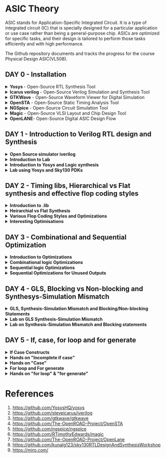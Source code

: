 # ASIC Theory
ASIC stands for Application-Specific Integrated Circuit. It is a type of integrated circuit (IC) that is specially designed for a particular application or use case rather than being a general-purpose chip. ASICs are optimized for specific tasks, and their design is tailored to perform those tasks efficiently and with high performance.

The Github repository documents and tracks the progress for the course Physical Design ASIC(VL508).  

## DAY 0 - Installation

<details>
<summary> <strong> Yosys </strong> - Open-Source RTL Synthesis Tool </summary>

Yosys is a powerful and widely-used open-source RTL synthesis tool that enables designers to convert Verilog RTL code into optimized gate-level representations suitable for ASIC or FPGA implementation. It is designed for digital hardware design and offers a plethora of features, including RTL synthesis, technology mapping, optimization, and formal verification capabilities. With a scripting interface and an active community of users and developers, Yosys provides flexibility, efficiency, and cost-effectiveness for various digital design projects.

**Key Features**:
- RTL Synthesis: Yosys takes Verilog RTL code as input and performs RTL synthesis, generating a gate-level netlist.
- Technology Mapping: The tool maps the RTL design to a specific library of standard cells, allowing optimization for target technologies.
- Optimization: Yosys employs various algorithms to optimize the design for improved performance, area, and power consumption.
- Formal Verification: The tool includes formal verification capabilities to ensure the correctness of the design.
- Scripting Interface: Yosys provides a scripting interface, enabling users to write custom synthesis scripts for specific design flows and optimizations.
- Open-Source and Community-Driven: Yosys is an open-source project with an active community, constantly contributing to its development and improvement.
  
**Installation**

Yosys is installed using the following set of steps.

```bash
$ git clone https://github.com/YosysHQ/yosys.git
$ cd yosys-master 
$ sudo apt install make (If make is not installed please install it) 
$ sudo apt-get install build-essential clang bison flex \
    libreadline-dev gawk tcl-dev libffi-dev git \
    graphviz xdot pkg-config python3 libboost-system-dev \
    libboost-python-dev libboost-filesystem-dev zlib1g-dev
$ make config-gcc
$ make 
$ sudo make install
```
Screenshot after installation-
![yosys](https://github.com/Shant1R/Shant_IIITB/assets/59409568/6ac97051-4660-4722-b384-26eb6aba3260)

</details>

<details>

<summary><strong>Icarus verilog</strong> - Open-Source Verilog Simulation and Synthesis Tool</summary>

Iverilog is a widely-used open-source Verilog simulation and synthesis tool that allows designers to simulate and synthesize digital hardware designs described in Verilog HDL. It offers a comprehensive set of features for both simulation and synthesis, making it a valuable tool for digital design projects of all scales. With its versatility and community-driven development, Iverilog provides an efficient and cost-effective solution for verifying and implementing digital designs.

**Key Features**:
- Verilog Simulation: Iverilog supports simulation of Verilog designs, enabling users to test and verify their digital circuits' functionality.
- Synthesis Support: The tool provides synthesis capabilities, allowing designers to generate gate-level netlists suitable for ASIC or FPGA implementation.
- IEEE Standard Compliance: Iverilog adheres to the IEEE 1364-2005 Verilog standard, ensuring compatibility with a wide range of Verilog designs.
- VPI (Verilog Programming Interface) Support: Iverilog supports VPI, enabling users to write C/C++ programs to interact with the simulation or synthesis process.
- Efficient and Scalable: Iverilog is known for its efficiency, making it suitable for small hobbyist projects as well as large-scale commercial designs.
- Open-Source and Community-Driven: Being an open-source tool, Iverilog benefits from an active community of users and developers, continually improving and enhancing its capabilities.
  
**Installation**

Icarus Verilog also known as iverilog is installed using the following command.

```bash
$ sudo apt-get update
$ sudo apt-get install iverilog

```
Screenshot after installation-
![iverilog](https://github.com/Shant1R/Shant_IIITB/assets/59409568/4f77ee22-b0b3-4c96-9f8e-1b74443579e4)


</details>

<details>
<summary><strong>GTKWave</strong> - Open-Source Waveform Viewer for Digital Simulation</summary>

GTKWave is a popular open-source waveform viewer designed to visualize and analyze simulation results of digital designs. As an essential tool in digital hardware development, GTKWave allows users to examine waveforms generated by Verilog or VHDL simulation, making it easier to debug and verify the behavior of complex digital circuits. With its user-friendly interface and active community support, GTKWave is a valuable asset for engineers and hobbyists involved in digital design and verification projects.

**Key Features**:
- Waveform Visualization: GTKWave provides a graphical interface to display simulation waveforms, helping users gain insights into the behavior of digital circuits.
- Support for Various Formats: The tool supports various waveform formats, including VCD (Value Change Dump), FST (Fast Signal Trace), LXT, and VZT.
- Zoom and Navigation: GTKWave allows users to zoom in and out on specific regions of the waveform and provides convenient navigation tools for easy waveform analysis.
- Signal Grouping: Users can group related signals together, simplifying the visualization of complex designs.
- Cross-Platform Compatibility: GTKWave is available for multiple platforms, including Windows, macOS, and Linux, making it accessible to a wide range of users.
- Extensible and Customizable: Users can extend GTKWave's functionality through scripting and customize the appearance and behavior of the waveform viewer.
- Open-Source and Community-Driven: As an open-source project, GTKWave benefits from continuous community contributions, ensuring the tool's ongoing improvement and relevance

**Installation**

GTKWave is installed using the following commands.

```bash
$ sudo apt update
$ sudo apt install gtkwave
```
Screenshot after installation-
![gtkwave](https://github.com/Shant1R/Shant_IIITB/assets/59409568/ae8c7922-c337-4157-839f-c8f1f62265b2)

</details>


<details>
<summary><strong>OpenSTA</strong> - Open-Source Static Timing Analysis Tool</summary>

OpenSTA is a powerful open-source Static Timing Analysis (STA) tool designed to analyze digital integrated circuits and provide critical timing information. As an essential component of the digital design flow, OpenSTA enables engineers to perform timing verification, identify potential timing violations, and optimize the performance of complex designs. With its versatile features and community-driven development, OpenSTA is a valuable resource for designers working on ASIC or FPGA projects.

**Key Features**:
- Static Timing Analysis: OpenSTA performs static timing analysis to determine the critical paths and timing violations in digital designs.
- Liberty File Support: The tool supports industry-standard Liberty format files, which contain timing information about the standard cells used in the design.
- Path Tracing and Reporting: OpenSTA traces critical timing paths and generates detailed timing reports, highlighting setup and hold violations.
- Constraints Support: Designers can specify timing constraints in the design using standard Synopsys Design Constraints (SDC) files, which OpenSTA interprets during the analysis.
- Highly Scalable: OpenSTA can handle designs of varying sizes, from small digital circuits to large-scale industrial projects, making it suitable for a broad range of applications.
- Interactive Visualization: OpenSTA provides an interactive graphical interface to visualize and navigate through the timing paths in the design.
- Open-Source and Community-Driven: As an open-source project, OpenSTA benefits from contributions and feedback from a community of users and developers, ensuring continuous improvement and adaptability to new technologies.

**Installation**

To install OpenSTA, follow the given github link and download the following prerequisites- 

```bash
https://github.com/The-OpenROAD-Project/OpenSTA
```

```bash
$ sudo apt-get install cmake
$ sudo apt-get install clang
$ sudo apt-get install gcc
$ sudo apt-get install tcl
$ sudo apt-get install swig
$ sudo apt-get install bison
$ sudo apt-get install flex
```

Installation commands for openSTA
```bash
$ git clone https://github.com/The-OpenROAD-Project/OpenSTA.git
$ cd OpenSTA
$ mkdir build
$ cd build
$ cmake ..
$ make
```
Screenshot after installation-
![opensta](https://github.com/Shant1R/Shant_IIITB/assets/59409568/36537253-8d3e-4f7a-9358-35c3f5c04e55)

</details>


<details>
<summary><strong>NGSpice</strong> - Open-Source Circuit Simulation Tool</summary>

Ngspice is a powerful open-source circuit simulation tool that allows engineers, researchers, and hobbyists to analyze and simulate electronic circuits. As a widely-used circuit simulator, Ngspice can handle analog, digital, and mixed-signal circuits, providing valuable insights into circuit behavior, performance, and characteristics. With its extensive set of features and active community support, Ngspice serves as an essential tool for circuit design, analysis, and optimization.

**Key Features**:
- Mixed-Signal Simulation: Ngspice supports mixed-signal simulation, enabling the analysis of circuits containing both analog and digital components.
- Circuit Modeling: The tool supports a wide range of device models, including passive components, diodes, transistors, operational amplifiers, and more.
- Advanced Analysis: Ngspice provides various analysis types, such as DC, AC, transient, and noise analysis, allowing users to evaluate circuit performance under different conditions.
- Extensibility: Users can add custom models, algorithms, and simulation capabilities through scripting and user-defined subcircuits.
- SPICE Compatibility: Ngspice adheres to the SPICE (Simulation Program with Integrated Circuit Emphasis) standard, ensuring compatibility with existing SPICE netlists.
- Cross-Platform Support: Ngspice is compatible with multiple operating systems, including Windows, macOS, and Linux, making it accessible to a broad user base.
- Open-Source and Community-Driven: Being an open-source project, Ngspice benefits from active community contributions, bug fixes, and enhancements, ensuring its continuous development and reliability.

**Installation**

NGSpice is installed using the following commands.

After downloading the tarball from https://sourceforge.net/projects/ngspice/files/ to a local directory, unpack it using:

```bash
$ tar -zxvf ngspice-37.tar.gz
$ cd ngspice-37
$ mkdir release
$ cd release
$ ../configure  --with-x --with-readline=yes --disable-debug
$ make
$ sudo make install
```
Screenshot after installation-
![ngspice](https://github.com/Shant1R/Shant_IIITB/assets/59409568/726fcc95-63eb-4089-87e3-f306cc37d83c)

    
</details>

<details>
<summary><strong>Magic</strong> - Open-Source VLSI Layout and Chip Design Tool</summary>
Magic is a widely-used open-source VLSI (Very-Large-Scale Integration) layout and chip design tool. It offers a versatile and user-friendly environment for designing, editing, and analyzing integrated circuit layouts. As an essential tool in the physical design flow, Magic allows engineers and researchers to create complex IC layouts and verify their correctness before fabrication. With a range of features and active community support, Magic is a valuable asset for digital and analog chip designers and hobbyists.

**Key Features**:
- Layout Editing: Magic provides an intuitive interface for designing and editing integrated circuit layouts, enabling efficient placement and routing of various circuit elements.
- Custom Design Rules: Users can define custom design rules, allowing them to tailor the layout to specific technology nodes and manufacturing processes.
- Hierarchical Design: Magic supports hierarchical design methodologies, enabling the creation of complex designs by organizing circuits into hierarchical blocks.
- Design Rule Checking (DRC): The tool performs design rule checks to identify potential layout errors and violations before the chip fabrication process.
- Extraction and Simulation: Magic allows extraction of parasitic components and supports SPICE netlist simulation for accurate performance evaluation.
- Scripting and Automation: Users can extend Magic's functionality using scripts, automating repetitive tasks and customizing the design flow.
- Cross-Platform Support: Magic is compatible with various operating systems, including Windows, macOS, and Linux, making it accessible to a wide range of users.
- Open-Source and Community-Driven: As an open-source project, Magic benefits from an active community of users and developers, ensuring continuous improvement and adaptability to new design challenges.

**Installation**
  
Magic is installed using the following commands.

```bash
$   sudo apt-get install m4
$   sudo apt-get install tcsh
$   sudo apt-get install csh
$   sudo apt-get install libx11-dev
$   sudo apt-get install tcl-dev tk-dev
$   sudo apt-get install libcairo2-dev
$   sudo apt-get install mesa-common-dev libglu1-mesa-dev
$   sudo apt-get install libncurses-dev
$   git clone https://github.com/RTimothyEdwards/magic
$   cd magic
$   ./configure
$   make
$   sudo make install

```
Screenshot after installation-
![magic](https://github.com/Shant1R/Shant_IIITB/assets/59409568/f5fe09ee-2f15-47c0-b4a6-5a41febf7e76)
    
</details>


<details>
<summary><strong>OpenLANE</strong>- Open-Source Digital ASIC Design Flow</summary>

OpenLane is a comprehensive open-source digital ASIC (Application-Specific Integrated Circuit) design flow that facilitates the design and implementation of complex digital chips. It provides a complete RTL-to-GDSII (RTL to Graphic Design System II) flow, encompassing synthesis, placement, routing, and manufacturing processes. OpenLane streamlines the ASIC design process and enables designers to create custom digital chips with greater efficiency and accessibility. With an extensive set of features and community support, OpenLane is a valuable tool for ASIC designers, researchers, and hobbyists alike.

**Key Features**:
- RTL-to-GDSII Flow: OpenLane offers an end-to-end design flow, starting from RTL synthesis to final GDSII layout generation, ensuring a seamless ASIC design process.
- Synthesis and Optimization: The tool performs RTL synthesis and optimization to generate an efficient gate-level representation of the design.
- Placement and Routing: OpenLane optimizes chip placement and performs routing to connect all the components efficiently.
- DRC and LVS Checks: OpenLane includes design rule checking (DRC) and layout versus schematic (LVS) checks to ensure the design's manufacturability and correctness.
- PDK Integration: The tool integrates with Process Design Kits (PDKs) from various foundries, supporting a wide range of technology nodes and manufacturing processes.
- Scripting and Customization: Users can write scripts to customize various aspects of the design flow and automate repetitive tasks.
- Performance and Area Optimization: OpenLane offers options to optimize the design for performance, area, or power based on the project's requirements.
- Cross-Platform Support: OpenLane is compatible with multiple operating systems, including Windows, macOS, and Linux, making it accessible to diverse design teams.
- Open-Source and Community-Driven: Being an open-source project, OpenLane benefits from continuous community contributions, bug fixes, and enhancements, ensuring its continuous development and improvement.

**Installation**

OpenLane is installed using the following commands.

```bash
$ sudo apt-get update
$ sudo apt-get upgrade
$ sudo apt install -y build-essential python3 python3-venv python3-pip make git
$ sudo apt install apt-transport-https ca-certificates curl software-properties-common
$ curl -fsSL https://download.docker.com/linux/ubuntu/gpg | sudo gpg --dearmor -o /usr/share/keyrings/docker-archive-keyring.gpg
$ echo "deb [arch=amd64 signed-by=/usr/share/keyrings/docker-archive-keyring.gpg] https://download.docker.com/linux/ubuntu $(lsb_release -cs) stable" | sudo tee /etc/apt/sources.list.d/docker.list > /dev/null
$ sudo apt update
$ sudo apt install docker-ce docker-ce-cli containerd.io
$ sudo docker run hello-world
$ sudo groupadd docker
$ sudo usermod -aG docker $USER
$ sudo reboot 
```

After Reboot
```bash
$ docker run hello-world
```

```bash
$ cd $HOME
$ git clone https://github.com/The-OpenROAD-Project/OpenLane
$ cd OpenLane
$ make
$ make test
```

Screenshot after installation-
![openlane](https://github.com/Shant1R/Shant_IIITB/assets/59409568/d55be32a-a662-4284-94b0-b0d53af2fbca)

</details>

## DAY 1 - Introduction to Verilog RTL design and Synthesis

<details>
<summary><strong>Open Source simulator iverilog</strong></summary>

Simulator is a tool to verify that the said design adheres to the functionality to its intended specifications. It works by following the input given and changes the output accordingly, thus one can compare the desired output and the output derived for the said inputs.

Simulator architecture schematic diagram -
![Simulator](https://github.com/Shant1R/Shant_IIITB/assets/59409568/11d0647f-499b-4ea9-ab80-8c6ef20da093)

Under the given repository, **Iverilog** is used which is an open source simulator.
- Design is the set of verilog codes with the aim to create a functionality that meets the given specifications. 
- Testbench is the set of code which provides the stimulas or test vectors to the desgin under test to verify the design working.
- It is to be noted multiple inputs can be given the design block and multiple outputs can be derived.
- The testbench is not given any external inputs. Testvectors are given under the testbench itself.
- The output of the simulator is a VCD file, ie. value change dump file which is viewed using **GTKWave** to visualise the waveform.

Simulation flow of Iverilog - 
![workflow](https://github.com/Shant1R/Shant_IIITB/assets/59409568/b67eb2d2-478e-4745-9876-7846de6a01c0)

</details>


<details>
<summary><strong>Introduction to Lab</strong></summary>

Under this, we will go through how to setup the directory and lab for the course and how to access various files and execute.

**Lab Setup**

The first step under the lab setup for the course is to form a seperate directory as VLSI and git clone the course files from the given repository in the code.



```bash
$ cd Documents
$ cd ASICs
$ cd VLSI
$ cd git clone https://github.com/kunalg123/sky130RTLDesignAndSynthesisWorkshop.git
```

Terminal Window - 
![sky130_gitclone](https://github.com/Shant1R/Shant_IIITB/assets/59409568/8e74128d-3341-4378-9c40-309260327bef)

Upon the cloning, a new folder with the name *sky130RTLDesignAndSynthesisWorkshop* is made. Under this folder, there will be several folders, such as lib which contains the standard set library for sky130 which will be used for the synthesis, verilog_files which contains all the source files and testbenches for the experiments to be done. The contents of each folder can be seen by going into the directory and entering ls.


**Working with iverilog and gtkwave - MUX**

Under this, we go over how load files on iverilog and visualise using gtkwave. The terminal is opened and the directory is set to the verilog_files, where various source files and their respective testbenches are stored. Under this example we will execute the mux using good_mux.v and check the functionality using gtkwave to visualise the dumpfile generated. Both the source file and testbench are loaded to iverilog. 

```bash
$ cd VLSI
$ cd sky130RTLDesignAndSynthesisWorkshop
$ cd verilog_files/
$ ls
$ iverilog good_mux.v tb_good_mux.v
$ ./a.out
$ gtkwave tb_good_mux.vcd
```

Screenshot of the terminal - 
![good_mux_terminal](https://github.com/Shant1R/Shant_IIITB/assets/59409568/06396f49-0e6c-487b-8408-82491557a852)

Waveform on GTKWave - 
![good_mux_gtk](https://github.com/Shant1R/Shant_IIITB/assets/59409568/cc8ec616-ac4d-4bc1-801f-0e680247ad69)

The waveform on gtkwave is used to check the variations in the output with the input.

**Code Explaination - MUX**

To edit the code, one can directly open the files or use gvim. The code to access both the source and testbech is given

```bash
$ gvim tb_good_mux.v -o good_mux.v
```


Editor window - 
![code_good_mux](https://github.com/Shant1R/Shant_IIITB/assets/59409568/cf8ca326-755a-4664-ae0b-8c01b8e94723)

There can be multiple ways to generate a mux. Under the given source code. it checks for the select line, if sel is 1, the output follows the input line 1 else it follows input line 0. Under the testbench, the inputs are set as reg and output as wire. The testbench has no primary inputs like the design source code. It instantiate the source code as uut - unit under test, any name can be used. Under the testbench, the dumpfile is generated for visualisation. The input variables are set and the toggled periodically and sets an end time. 

</details>


<details>
<summary><strong>Introduction to Yosys and Logic synthesis</strong></summary>

The RTL design is the behavioural model of the said specification written in an HDL language. For mapping this code to a hardware circuit comes the synthesis. The RTL code is translated to gate level using the front end libraries that are .lib files, through synthesis the netlist file is derived. 

The front end library is also called .lib, which can be explained as a collection for modules for the logic gates for the mapping. It contains various types of the same logic gate, such as 2 and 3 input and gates, and modules for the same gate with different execution speed, which can de decided upon the usecase and required specification. The speed of the gates depends the load, which for digital circuits are capacitors, thus charging and discharging of capacitors determine the speed of the gate, thus the system. For faster speed, we need transistor with more current sourcing capacity. Thus the need for wider transistors. But wider transistors enables faster processes with the trade off of power and area. Narrow transistors comsumes lesser area and power, but comes with bigger delays. Thus the choice of the gate models is made accordingly. The time delat should small enough to cover the propogation delay and setup times and at the same time large enough that it doesn't cause a hold crisis, that is its bigger than the hold time of the next gate in process.


One has to guide the synthesizer for the required execution time, ie, the use of faster and slower transistor models while mapping. This is known as constraints.    

The synthesizer used under this coursework is Yosys. 

Yosys setup flow-
![yosys1](https://github.com/Shant1R/Shant_IIITB/assets/59409568/35698376-e603-40eb-b5a4-a84965620587)

The design block has the function read_design and .lib  has a read_liberty function which reads the design file and .lib respectively. The netlist block has the fucntion read_netlist which upon execution generates the netlist file for the given design. It is to note design file and netlist file are two different representations for the same given specification.  

Synthesis verification flow - 
![yosys2](https://github.com/Shant1R/Shant_IIITB/assets/59409568/8c89fc9e-7d6a-426e-b55f-3927db75d7e7)

To verify the synthesis output, we use the iverilog simulator which is given the netlist and testbench as inputs, attain a vcd file, which is visualised using gtkwave. The output on the gtkwave with the netlist file should be the same as in the case of RTL simulation. Since the primary inputs and outputs in case of RTL designs and netlist design remains the same, the same testbench can be used to verify the design. 


</details>



<details>
<summary><strong>Lab using Yosys and Sky130 PDKs</strong></summary>

Under this section, we go through how to invoke the synthesizer yosys and synthesize the design. For the demonstration, we have taken the synthesis of mux, the good_mux.v file, which we have previously simulated before. 

- Step one is to go to the directory for the verilog files and invoke yosys synthesizer.

```bash
$ cd Documents/ASICs/VLSI/sky130RTLDesignAndSynthesisWorkshop/verilog_files/
$ yosys
```

![yosys_lab_1](https://github.com/Shant1R/Shant_IIITB/assets/59409568/24e98dd7-b81c-4398-a0cb-f5d5bf872813)

- Now we read the .lib using *read_liberty* and the path is set to the .lib files.
- The behavourial model of mux is read using *read_verilog* followed by determining the module name to be synthesized.
- The netlist is generated by *abc -liberty* followed by the path to .lib which specifies what gates are to be linked. Thus the RTL file is converted to netlist.
- The logic being realised can be view using *show*.

```bash
 read_liberty -lib ~/Documents/ASICs/VLSI/sky130RTLDesignAndSynthesisWorkshop/lib/sky130_fd_sc_hd__tt_025C_1v80.lib
 read_verilog good_mux.v
 synth -top good_mux
 abc -liberty ~/Documents/ASICs/VLSI/sky130RTLDesignAndSynthesisWorkshop/verilog_files/sky130_fd_sc_hd__tt_025C_1v80.lib
 show
```

![yosys_lab_2](https://github.com/Shant1R/Shant_IIITB/assets/59409568/e3861c1c-4493-4fe1-822b-7e5179d95ab0)

- The netlist file is wriiten using *write_verilog* followed by the name for the file.
- Gvim edittor is used view the netlist file.

```bash
 read_verilog good_mux_netlist.v
 !gvim good_mux_netlist.v  
```

![yosys_lab_3](https://github.com/Shant1R/Shant_IIITB/assets/59409568/c201daec-bc2b-44f7-83c5-77ab3dd37e9d)

- It can seen that the netlist file has extra informations, thus to generate a simple netlist file we add an extra switch.
- After *write _verilog* we add *-noattr* before the file name.
- We attain a simpler netlist representation for mux.

```bash
 read_verilog -noattr good_mux_netlist.v
 !gvim good_mux_netlist.v
```

![yosys_lab_4](https://github.com/Shant1R/Shant_IIITB/assets/59409568/a917b533-9932-46bd-adfb-032cea61855b)

  
</details>

## DAY 2 - Timing libs, Hierarchical vs Flat synthesis and effective flop coding styles

<details>

<summary><strong>Introduction to .lib</strong></summary>
Under this section, we get a better insight regarding .lib. We have the general overview that it stores the models of all the standards cells, various variations and flavours as per the need of specification provided. Getting an insight into the .lib file, we start with the file name -  

*sky130_fd_sc_hd__tt_025C_1v80*

The name sky130 represemts that the library is based on 130nm technology. Under the nomenclature, we define PVT - process, voltage and temperature. Process refers to the variations due to the fabrication, ie. there will variations in the silicon fabricated even by the same machine. There is variation due to the voltage and temperature as well. Silicon is very sensitive to temperature. All these 3 determines how the silicon is going to perform. We aim to design such that silicon works in all the conditions, across various variations. These three are indicated under the name, tt stands for typical process, 25c indicates the temperature - 25C and 1v80 indicates the voltage of 1.80volts.  It is to be noted, all the models under the said library are designed for the given PVT parameters.

We open the .lib file using gvim to go through various other informations it provides.

![lib_1](https://github.com/Shant1R/Shant_IIITB/assets/59409568/f1a46b64-c496-4fd4-82e7-ef43e091964b)

- It defines the technology begin used "CMOS" and the delay model as "table_lookup"
- it defines the units for various parameters and quanities, such as, 1ns for time, 1V for voltage, 1mA for current, 1kohm for resistance and 1pF for capacitance.
- It defines the operating conditions as "tt_025C_1v80".

We take an example for a cell to understand the contents. Taking the example of a21110i cell. 

![lib_2](https://github.com/Shant1R/Shant_IIITB/assets/59409568/9996a4bc-1328-4436-91f0-551a17dd7d72)

- The given cell executes the logic for 5 inputs, *and* for the first two inputs and *or* it with the next three inputs, finally *not* the final expression.
- Logic implemented --> !((A1&A2)|B1|C1|D1)
- Since we got 5 inputs, there are 32 possible outputs. The .lib file contains the power consumption and timing details for all the possibilities.


Considering a two input *and* gate, and compare different two input and gate.

![lib_3](https://github.com/Shant1R/Shant_IIITB/assets/59409568/717b8741-8d21-413e-95b2-968c38eef551)

- The lib files conatins the power and timing information for the 4 possible outcomes.
- All three taken cells are 2 input and gates, but differ in their areas, and2_4 has a larger area than area2_2 and consequently more than and2_0.
- Having a larger area refers to the use of a wider cell. Wider cells will be faster, but consumes more power. This can be seen in the datials under the lib file.


  
</details>


<details>

<summary><strong>Heirarchial vs Flat Synthesis</strong></summary>

Under this section, we go over what is heirchial synthesis and flat synthesis. For this, we  have taken the case of multiple_modul2s.v from verilog files to have a better unstanding.
```bash
  shant@shant:~/Documents/ASICs/VLSI/sky130RTLDesignAndSynthesisWorkshop/verilog_files$ gvim multiple_modules.v
```
![hvf_1](https://github.com/Shant1R/Shant_IIITB/assets/59409568/16523aee-77cd-4f09-95b0-d8e56f9920da)

Gate level diagram 

![hvf_1](https://github.com/Shant1R/Shant_IIITB/assets/59409568/0f16a24d-c1ea-4d38-891b-5d16f5dbcd13)

We go into the directory for verilog files and invole the model.

```bash
$ cd Documents/ASICs/VLSI/sky130RTLDesignAndSynthesisWorkshop/verilog_files
$ yosys
read_liberty -lib ~/Documents/ASICs/VLSI/sky130RTLDesignAndSynthesisWorkshop/lib/sky130_fd_sc_hd__tt_025C_1v80.lib
read_verilog multiple_modules.v
synth -top multiple_modules
abc -liberty ~/Documents/ASICs/VLSI/sky130RTLDesignAndSynthesisWorkshop/lib/sky130_fd_sc_hd__tt_025C_1v80.lib
show multiple_modules
```

- As we hit show, we expect to attain a similar schematic we had drew in the previous image.
  
![hvf_2](https://github.com/Shant1R/Shant_IIITB/assets/59409568/a55d9d7a-ab21-430c-8174-770f422220f5)

- We get the image of the top module.
- We don't get to see the and and or gates. We see the modules u1 and u2, which are the instances of the gates.
- **This type of design is called an heirarchial design.**
- We generate the netlist file for the design.

```bash
write_verilog -noattr multiple_modules_hier.v
!gvim multiple_modules_hier.v
```

![hvf_3](https://github.com/Shant1R/Shant_IIITB/assets/59409568/620892c8-1681-4d46-911e-1e7a2e4a8ee7)

- In the netlist generated, it is observed that the hierarchy is maintained. The top module has instances of sub moduke 1 and 2, and the two modules are seperately defined implementing the *and* and *or* gates.
- It is to be more, since this is CMOS technology, we implement the gates using a *nand* gate with inverted inputs for *or* gate and *nor* gate with inverted inputs for *and* gate.

Now we will look into flat design techcnique.

```bash
flatten
show multiple_modules
```

![hvf_5](https://github.com/Shant1R/Shant_IIITB/assets/59409568/9428f816-7ab6-49f6-a3d4-0c527719364c)

```bash
write_verilog -noattr multiple_modules_flat.v
!gvim multiple_modules_flat.v
```

![hvf_4](https://github.com/Shant1R/Shant_IIITB/assets/59409568/a9476f35-4ba0-4caa-a035-893227557410)

- In the new netlist, we don't see any instances of submodules such as u1 and u2.
- We get direct instances of *and* and *or* gates under the flat design.
- **This type of design is known as flat desigin techniques.**

We saw how to synthesis the top module, now we will look into synthesis of submodules.

```bash
$ cd Documents/ASICs/VLSI/sky130RTLDesignAndSynthesisWorkshop/verilog_files
$ yosys
read_liberty -lib ~/Documents/ASICs/VLSI/sky130RTLDesignAndSynthesisWorkshop/lib/sky130_fd_sc_hd__tt_025C_1v80.lib
read_verilog multiple_modules.v
synth -top sub_module1
abc -liberty ~/Documents/ASICs/VLSI/sky130RTLDesignAndSynthesisWorkshop/lib/sky130_fd_sc_hd__tt_025C_1v80.lib
show
```

![hvf_6](https://github.com/Shant1R/Shant_IIITB/assets/59409568/48519618-7a15-4695-a075-c0ca9acb4853)

- We only see submodule 1, we don't get to see the multiple module or submodule 2.

Reason for having synthesis at submodule level ->
- In case my design has multiple instances of same module, we prefer to synthesis it once and the replicate it as many times required and stitch it to the main module.
- It supports *divide and conqure appraoch*. In case the design is massive, we give small portions to the tool instead of the entire design. This helps in generating an optimised netlist for the complete desgin and supports reusebility.


</details>


<details>

<summary><strong>Various Flop Coding Styles and Optimizations</strong></summary>

Under this section, we go through all the various types of flops available and how to design and code them efficiently. All the required files are presen in the folder verilog_files. 

To understand the need of flops, we refer the example of a simple circuit with delays as 2ns for *and* gate and 1ns for *or* gate.

![ff_1](https://github.com/Shant1R/Shant_IIITB/assets/59409568/d9bd0c57-605b-4c7b-8724-297ab5b812d6)

- Considering the input goes from 0 to 1 for a and b and simultaneously, 1 to 0 for c.
- Ideally for the transition from (001) to (110), the output should have been a constant at 1, but because of the delay, we get outout as 0 for a brief period of 2ns.
- This is called a **glitch**.

![ff_2](https://github.com/Shant1R/Shant_IIITB/assets/59409568/f75878fe-d695-44cf-b498-f516b7d2a028)
  
- More the number of combinational circuits, more number of glitches appear, giving a glitchy output.
- To avoid this, we need an element to store the value. Comes the flops into picture.
- We use a D flipflop. They are a storage element. They are placed between combinational circuits and changes value only at clock edge.

![ff_1](https://github.com/Shant1R/Shant_IIITB/assets/59409568/eb9ab8c7-a87c-4ca0-89ec-ecb36361032e)

  
- Now even if the the input of the clock is glitching, we attain a stable output.
- **NOTE** --> We need to initailise the flops, else the combinational circuits gives a garbage value. For this purpose we have reset and set pins. They can be asynchoronous and synchronous.

Types of flops
- Flops can be designed to be asynchronous or synchronous. It depends on whether the flop is sensitive to the reset and set parameters.
- Under asynchronous, the flop is sensitive to the reset or set, ie the design checks for them and the moment, reset is encountered, the output is pulled to **0** irrespective of the clock. For asynchronous set, the output is pulled to **1**.
- The circuit design and timing diagram along with verilog code is displayed under the image below under column 1.
- Under the case of synchronous reset, the output is pulled to **0** at the next clock cycle. The design and timing diagram along the verilog code is shown under the column 2 of the image below.
- Sync reset can be understodd as the input is pulled to 0, thus output becomes 0 for next clock cycle.

![ff_2](https://github.com/Shant1R/Shant_IIITB/assets/59409568/77037d1a-28bd-434f-9ed4-ddb57613973c)

- Under column of the image above, shows the verilog code and circuit structure for a d flipflop that accounts for sync as well as async resets.


Now, we go through simuations of async reset, async set and sync async reset and observe the waveforms using gtkwave to have a better understand.

***Code --> dff_asyncres.v***

```bash
module dff_asyncres ( input clk ,  input async_reset , input d , output reg q );
always @ (posedge clk , posedge async_reset)
begin
	if(async_reset)
		q <= 1'b0;
	else	
		q <= d;
end
endmodule
```
- Upon execution on terminal using iverilog and gtkwave

![dff_1](https://github.com/Shant1R/Shant_IIITB/assets/59409568/59e993cf-c5f4-40b7-b66d-085c17be91c7)

- We can observe that the output q goes to 0 when the reset is encountered.
- Now we synthesis the design using yosys.

![dff_syn_1](https://github.com/Shant1R/Shant_IIITB/assets/59409568/67fbc5d1-0016-4c7d-9917-66bddc85bb39)

***Code --> dff__async_set.v***

```bash
module dff_async_set ( input clk ,  input async_set , input d , output reg q );
always @ (posedge clk , posedge async_set)
begin
	if(async_set)
		q <= 1'b1;
	else	
		q <= d;
end
endmodule
```

- Upon execution on terminal using iverilog and gtkwave

![dff_2](https://github.com/Shant1R/Shant_IIITB/assets/59409568/e13a4ed4-ea09-4148-9b09-b828893bce82)

- We can observe that the output q goes to 1 as soon as we encounter the set irrespective of that clock.
-Now we synthesis the design using yosys. 

![dff_syn_2](https://github.com/Shant1R/Shant_IIITB/assets/59409568/8070cd5f-035b-433b-a16b-b3ff3bc9c232)


***Code --> dff_syncres.v***

```bash
module dff_syncres ( input clk ,  input sync_reset , input d , output reg q );
always @ (posedge clk )
begin
	if(sync_reset)
		q <= 1'b0;
	else	
		q <= d;
end
endmodule
```

- Upon execution on terminal using iverilog and gtkwave

![dff_4](https://github.com/Shant1R/Shant_IIITB/assets/59409568/344634b7-6aec-486b-9dd4-7ce7d7a9ec61)

- It is observed that the output q is set to 0 at the next clock pulse when the reset is encountered, thus it is the case of sync reset.
- Now we synthesis the design using yosys.

![dff_syn_3](https://github.com/Shant1R/Shant_IIITB/assets/59409568/83e54797-cb25-4734-97e9-2269e25b2f39)


***Code --> dff_asyncres_syncres.v***

```bash
module dff_asyncres_syncres ( input clk , input async_reset , input sync_reset , input d , output reg q );
always @ (posedge clk , posedge async_reset)
begin
	if(async_reset)
		q <= 1'b0;
	else if (sync_reset)
		q <= 1'b0;
	else	
		q <= d;
end
endmodule
```

- Upon execution on terminal using iverilog and gtkwave

![dff_3](https://github.com/Shant1R/Shant_IIITB/assets/59409568/2bda822d-c54f-4207-b2ba-4b61aae705ba)

- We can observe that output q goes to 0 when encountered the async reset and waits for the next clock edge to set q to 0 in case of encounter with sync reset.
- Now we synthesis the design using yosys.

![dff_syn_4](https://github.com/Shant1R/Shant_IIITB/assets/59409568/6e929a9e-8a5b-4e7f-993c-39882bc6b734)
  
</details>


<details>

<summary><strong>Interesting Optimisations</strong></summary>

Under this section we look into two interesting cases and how they are executed and designed.

First we look into mul2.v

- Code for mul2.v

```bash
module mul2 (input [2:0] a, output [3:0] y);
	assign y = a * 2;
endmodule
```

- The block diagram and the truth table for the executed logic is shown under.
   
![sp_1](https://github.com/Shant1R/Shant_IIITB/assets/59409568/774a0cd2-2144-4bce-bab3-b498db7ef417)

- From these, we are able to infer that the logic requires the input to be multiplied with 2, and upon checking the output it is the input with 1'b0 padding.
- Thus the design for the logic needs no hardware to be mapped.
- We will confirm this using yosys.

![sp_2](https://github.com/Shant1R/Shant_IIITB/assets/59409568/ee8c1ac5-23e4-4339-a6d5-9affa8741ffa)

- From the yosys synthesis, we observe the number of cells in design is 0 and there is no hardware to be mapped. These have been highlighted in the picture above.
- The schematic attained shows a similar result.
- This was done in case of multiplication with 2. For multiplication with 4, we give 2'b00 padding and for 8, we give 3'b000 padding. This goes on.

Now, we look into another special case. 
- Condider a 3bit number a[2:0], and the logic to be implemented is that the output y[5:0] is equal to 9 times of a[2:0].
- Code for execution

```bash
module mult8 (input [2:0] a , output [5:0] y);
	assign y = a * 9;
endmodule
```

- Logic explaination

![sp_3](https://github.com/Shant1R/Shant_IIITB/assets/59409568/44bbe634-8835-4d0e-b783-6edd05ce9717)

- Multiplcation with 9 can be seen as multiplication with 8 and plus 1.
- We know multiplication with 8 is equal to 3'b000 padding, and adding the same 3 bit number to the padded number comes of as concatanation of {a,a}.
- Thus there are no standard cell required for the design. We verify this using yosys.

![sp_4](https://github.com/Shant1R/Shant_IIITB/assets/59409568/7da4d7a5-2ea6-4b55-a5d3-95103956e2dd)

- We see that there are no standard cells required.
- We see the concatanation operation done in the netlist. 


 
</details>

## DAY 3 - Combinational and Sequential Optimization

<details>

<summary><strong>Introduction to Optimizations</strong></summary>
Under this section, we will look into how to optimise our design for combinational logic as well as sequentail logic designs. The optimised designs are defined in terms of area and power savings.

<br></br>
**Methods for Combinational logic Optimization**
- Direct Method --> *Constant Propogation*
- Boolean logic meth0d --> *K-map or Quine McKluskey*

**Constant Propogation**

Consider the logic circuit under figure(I), if we ground input a, ie, a=0, the entire expression goes from y=(a.b+c)' to y=c'.

![opt_1](https://github.com/Shant1R/Shant_IIITB/assets/59409568/98ab0ccf-8237-4a23-a956-8754e4da080c)

- For implementing figure(I), we require in total of 6 transitors under CMOS technology. Whereas, for the final ciruit under fig(II) with the given constraints, we require only 2 transistors under CMOS tech. Thus we can see that we have reduces the number of transistors, hence better optimised.

**Boolean Logic**

Consider we try to implement a logic using tertiary operator, such as **y = a?(b?c:(c?a:0)):(!c)**. This can be mapped using three 2 input muxs as shown in the figure

![opt_2](https://github.com/Shant1R/Shant_IIITB/assets/59409568/de299ebb-619d-4a39-ab9e-667dd355c99b)

- The output generated using the circuit shown is **y = a'.b' + a.[ b.c + b'.a.c ]**, which is clear that is not optimised. The logic can be optimised using K-maps. The optimised logic comes as **~( a ^ b )**.


The synthesis tool performs these optimisations to come up with an effective and optimised design.


**Methods for Sequential logic Optimization**
- Basic --> Sequential Constant Propogation
- Advanced methods.

**Sequential Constant Propogation**

Under this the flop can be optimised in case the output of the flop is constant, else if the output of flop changes, the entire flop is retained. To understand this we take two examples

- The input of D ff is grounded, ir d=0, and the reset parameter is given. Here even if the reset is given or not the output output of the flop is constant at 0, hence the overall outcome is constant.

![opt_3](https://github.com/Shant1R/Shant_IIITB/assets/59409568/6fd15cfc-6bfe-4c8e-a452-71439110468f)


- Now taking the same circuit, but instead of reset, we give set. Now when the set is 1, the flop output follows set. As soon as set is removed, the output goes to 0 at the next positive clock edge. Thus now we can't remove the flop from design, Thus we retain the flop. 

![opt_4](https://github.com/Shant1R/Shant_IIITB/assets/59409568/5dd4680f-b2dc-4596-9916-f359ec6bcfbd)

**Advanced Methods for Sequential logic Optimisation**

- **State optimization** in ASIC design is about finding the best trade-offs among performance, power efficiency, area utilization, and other design objectives to create an effective and efficient custom integrated circuit for a particular application.
- **Re-timing** is the technique used to optimize the timing performance of a digital circuit by moving registers (flip-flops) to different locations within the circuit without changing its functionality. The primary goal of retiming is to improve the critical path delay, which is the longest path through the logic circuit that determines the maximum operating frequency.
- **Sequential logic cloning** or **flip-flop cloning** or **state machine cloning** is the technique used to replicate or duplicate certain portions of sequential logic circuits. This technique is employed to improve performance, reduce critical path delays, or optimize power consumption in a design without altering its functional behavior.
  
</details>


<details>

<summary><strong>Combinational logic Optimizations</strong></summary>

Under this section, we go through 6 lab experiments and synthesis them using yosys. The code used to optimise the design is given below. It is executed before mapping the design to the lib file. 
```bash
opt_clean -purge
```

*opt_clean* remove unused cells and wires. The *-purge* switch removes internal nets if they have a public name. This command identifies wires and cells that are unused and removes them. This command can be used to clean up after the commands that do the actual work.

In case of multiple models, it is important to flatten the design then followup with optimization.


**Lab 1 - opt_check.v**

- RTL file 
```bash
module opt_check (input a , input b , output y);
	assign y = a?b:0;
endmodule
```
- Optimised hardware generated after synthesis on yosys
![op_cc_1](https://github.com/Shant1R/Shant_IIITB/assets/59409568/a5e82f35-01cc-468b-bd40-351a665daefb)

**Lab 2 - opt_check2.v**

- RTL file 
```bash
module opt_check2 (input a , input b , output y);
	assign y = a?1:b;
endmodule
```
- Optimised hardware generated after synthesis on yosys
![op_cc_2](https://github.com/Shant1R/Shant_IIITB/assets/59409568/1e5cca73-9352-4920-9ef2-484be87ddf9e)

  
**Lab 3 - opt_check3.v**

- RTL file 
```bash
module opt_check3 (input a , input b, input c , output y);
	assign y = a?(c?b:0):0;
endmodule
```
- Optimised hardware generated after synthesis on yosys
![op_cc_3](https://github.com/Shant1R/Shant_IIITB/assets/59409568/3711aae4-aab1-4ea8-bf34-04a746b20ac9)

  
**Lab 4 - opt_check4.v**

- RTL file 
```bash
module opt_check4 (input a , input b , input c , output y);
 assign y = a?(b?(a & c ):c):(!c);
 endmodule
```
- Optimised hardware generated after synthesis on yosys
![op_cc_4](https://github.com/Shant1R/Shant_IIITB/assets/59409568/7897969a-87c5-4891-b486-570e25f47e90)

  

**Lab 5 - multiple_module_opt.v**

- RTL file 
```bash
module sub_module1(input a , input b , output y);
 assign y = a & b;
endmodule


module sub_module2(input a , input b , output y);
 assign y = a^b;
endmodule


module multiple_module_opt(input a , input b , input c , input d , output y);
wire n1,n2,n3;

sub_module1 U1 (.a(a) , .b(1'b1) , .y(n1));
sub_module2 U2 (.a(n1), .b(1'b0) , .y(n2));
sub_module2 U3 (.a(b), .b(d) , .y(n3));

assign y = c | (b & n1); 


endmodule
```
- Optimised hardware generated after synthesis on yosys
![op_cc_5](https://github.com/Shant1R/Shant_IIITB/assets/59409568/ddf3154d-2677-4324-a973-04e0a36712a2)

  

**Lab 6 - multiple_module_opt.v2**

- RTL file 
```bash
module sub_module(input a , input b , output y);
 assign y = a & b;
endmodule



module multiple_module_opt2(input a , input b , input c , input d , output y);
wire n1,n2,n3;

sub_module U1 (.a(a) , .b(1'b0) , .y(n1));
sub_module U2 (.a(b), .b(c) , .y(n2));
sub_module U3 (.a(n2), .b(d) , .y(n3));
sub_module U4 (.a(n3), .b(n1) , .y(y));


endmodule
```
- Optimised hardware generated after synthesis on yosys
![op_cc_6](https://github.com/Shant1R/Shant_IIITB/assets/59409568/1d8f999f-09be-4c04-a452-8b1e8ab23e85)

  
</details>


<details>

<summary><strong>Sequential logic Optimizations</strong></summary>

Under this section, we go over optimisation for sequential logic designs. 

**Lab 1 - dff_const1.v**

- RTL file 
```bash
module dff_const1(input clk, input reset, output reg q);
always @(posedge clk, posedge reset)
begin
	if(reset)
		q <= 1'b0;
	else
		q <= 1'b1;
end

endmodule
```

- Simulation report using iverilog and gtkwave

![opt_dff_1](https://github.com/Shant1R/Shant_IIITB/assets/59409568/7541a097-4e52-4a8d-ab0f-c59a1bd8933c)

- Optimised design using yosys

![opt_dff_1](https://github.com/Shant1R/Shant_IIITB/assets/59409568/7b9a8f1f-4839-48de-8a12-0fcbb08599e8)
![opt_dff_3](https://github.com/Shant1R/Shant_IIITB/assets/59409568/281fe4a8-e6c8-442c-a7a7-23109e0d2ddf)

- It is seen that the design an one dff in the model.
  
**Lab 2 - dff_const2.v**

- RTL file 
```bash
module dff_const2(input clk, input reset, output reg q);
always @(posedge clk, posedge reset)
begin
	if(reset)
		q <= 1'b1;
	else
		q <= 1'b1;
end

endmodule
```

- Simulation report using iverilog and gtkwave

![opt_dff_2](https://github.com/Shant1R/Shant_IIITB/assets/59409568/8dbb8cae-05ed-446d-af80-f116b36a9d3f)

- Optimised design using yosys

![opt_dff_2](https://github.com/Shant1R/Shant_IIITB/assets/59409568/dc3143f4-71ff-4417-8461-9f7d54c9c14a)


- It is seen that the design has been optimised to have no dff in the final models.



**Lab 3 - dff_const3.v**

- RTL file 
```bash
module dff_const2(input clk, input reset, output reg q);
module dff_const3(input clk, input reset, output reg q);
reg q1;

always @(posedge clk, posedge reset)
begin
	if(reset)
	begin
		q <= 1'b1;
		q1 <= 1'b0;
	end
	else
	begin
		q1 <= 1'b1;
		q <= q1;
	end
end

endmodule
```

- Simulation report using iverilog and gtkwave

![opt_dff_4](https://github.com/Shant1R/Shant_IIITB/assets/59409568/142eb530-bb2f-4f8c-8ac4-185ea1016609)

- Optimised design using yosys

![opt_dff_7](https://github.com/Shant1R/Shant_IIITB/assets/59409568/9afb81da-87c4-4e0a-8b09-952e3a1879cb)



**Lab 4 - dff_const4.v**

- RTL file 
```bash
module dff_const4(input clk, input reset, output reg q);
reg q1;

always @(posedge clk, posedge reset)
begin
	if(reset)
	begin
		q <= 1'b1;
		q1 <= 1'b1;
	end
	else
	begin
		q1 <= 1'b1;
		q <= q1;
	end
end

endmodule
```

- Simulation report using iverilog and gtkwave

![opt_dff_5](https://github.com/Shant1R/Shant_IIITB/assets/59409568/e084b37b-d947-49cc-8a52-b3a419242f82)

- Optimised design using yosys

![opt_dff_8](https://github.com/Shant1R/Shant_IIITB/assets/59409568/9657f9e9-2820-4786-b2db-f82bc1473cc0)



**Lab 5 - dff_const5.v**

- RTL file 
```bash

module dff_const5(input clk, input reset, output reg q);
reg q1;

always @(posedge clk, posedge reset)
begin
	if(reset)
	begin
		q <= 1'b0;
		q1 <= 1'b0;
	end
	else
	begin
		q1 <= 1'b1;
		q <= q1;
	end
end

endmodule
```

- Simulation report using iverilog and gtkwave

![opt_dff_6](https://github.com/Shant1R/Shant_IIITB/assets/59409568/540885ac-eb0c-42a0-beef-615026a62dff)

- Optimised design using yosys

![opt_dff_9](https://github.com/Shant1R/Shant_IIITB/assets/59409568/40a57160-8f3c-4b5e-a0c6-3af9423b2b1b)

</details>


<details>

<summary><strong>Sequential Optimizations for Unused Outputs</strong></summary>

Under this section, we look into how yosys synthesizer optimises the design in case of unused bits in the output. For this we have taken a 3 bit counter. In case 1, only the LSB is taken as final output, thus the first two are left unused. In case two, we take the entire 3 bits as output. 

![sp_opt_3](https://github.com/Shant1R/Shant_IIITB/assets/59409568/6f9028ff-4752-45f1-a7c6-839b377ae326)


**Case 1 -- only using count[0]**

- RTL code

```bash
module counter_opt (input clk , input reset , output q);
reg [2:0] count;
assign q = count[0];

always @(posedge clk ,posedge reset)
begin
	if(reset)
		count <= 3'b000;
	else
		count <= count + 1;
end

endmodule
```
- Synthesis using yosys

![sp_opt1](https://github.com/Shant1R/Shant_IIITB/assets/59409568/031afa01-1030-42d7-8f83-097505eb9cf0)

- In the image, it is observed that is integrated only one dff for optimised hardware design.

**Case 2 -- using all three bits count[2], count[1] and count[0]**

- RTL code for the changed file.

```bash
module counter_opt (input clk , input reset , output q);
reg [2:0] count;
assign q = count[2:0] == 3'b100;

always @(posedge clk ,posedge reset)
begin
	if(reset)
		count <= 3'b000;
	else
		count <= count + 1;
end

endmodule
```
- Synthesis using yosys

![sp_opt2](https://github.com/Shant1R/Shant_IIITB/assets/59409568/1c332dd0-3c46-4868-8a89-778f559a3631)
![sp_opt](https://github.com/Shant1R/Shant_IIITB/assets/59409568/4c97002c-e620-492b-88ec-b2323052d963)

- In the yosys generation, we see the design has encorporated 3 dff for the 3 bit counter.
- It is evident that the yosys synthesizer optimizes for the unsed bits in the output. This so important as illustrated because it saves a ton of space, and speed, and improves efficiency of the final design.

</details>



## DAY 4 - GLS, Blocking vs Non-blocking and Synthesys-Simulation Mismatch

<details>

<summary><strong>GLS, Synthesis-Simulation Mismatch and Blocking/Non-blocking Statements</strong></summary>

**GLS -- Gate Level Simualation**

We have run the simulation using iverilog before, where we feed in the RTL file and the testbench. GLS is when we simulate the netlist file in place of RTL file.
- RTL file and Netlist file are logically the same, hence netlist fits in testbench perfectly.
- RTL file and netlist file has the same inputs and outputs.
- GLS simuation is performed to verilfy the logic after synthesis.
- GLS simulation also accounts for the timing specifications of the design. For this GLS has to be run with delay annotation.

GLS flow using iverilog.

![gls_1](https://github.com/Shant1R/Shant_IIITB/assets/59409568/43ace40b-f4ce-4788-9903-b8971a5b9d92)

We know we perform GLS to check for the logic validation after synthesis. Thus there might be some mistmatch that happens during the synthesis.

**Why does Synthesis and Simulation mismatch happen?**
- Missing sensitivity list
- Blocking vs Non-blocking statements
- Non standard verilog coding practices

*Missing Sensitivity List*

To understand this we take examples for a mux with different sensitivity. 
- Code 1`

```bash
module mux1 (input sel , i0, i1 ,
output reg y);

always@(sel)
begin
if(sel)
	y=i1;
else
	y=i0;
end

endmodule
```
- Code 2

```bash
module mux (input sel , i0, i1 ,
output reg y);

always@(*) 
begin
if(sel)
	y=i1;
else
	y=i0;
end

endmodule
```

- Mux 1 is sensitive to changes is changes in latches, ie the output y will change only at the changes of sel. Thus the changes of inputs i1 and i0 are not displayed in the output.
- Mux 2 is sensitive to all three, so when high sel, output covers all changes in i1, and for low sel, all changes in i0 are covered.
- Now, the simulation and synthesis of mux 2 wont have any mismatch.
- But mux1 will have mismatch,as simulators work on sensitivity list and the simulation will behave as a *double edge triggered latch*, while the synthesizer converts the logic into netlist and doesn't look into sensitivity list, thus synthesis will behave as a *2 input MUX*.

*Blocking vs Non-blocking Statement*

The difference between blocking and non-blocking type of assignment comes under the always block
- Blocking assignment(=) -> Can be understood as serial execution, ie statements are executed one by one
- Non-blocking assignment(<=) -> Can be understood as parallel execution, ie the RHS operation of the assignments are performed first, then the value is assigned to LHS simultaneously.
- Now, we take example of a 2 bit shift registor. 

![bnb_1](https://github.com/Shant1R/Shant_IIITB/assets/59409568/48aaad73-3e39-4dd5-a6c9-4920e7be1a7b)


Now taking a case of combinational cicuit into consideration.

- Code A 
```bash
always @(*)
begin
  y  =  q0 & c;
  q0 =  a  | b;
end

```
- Code B
```bash
always @(*)
begin
  q0 =  a  | b;
  y  =  q0 & c;
end
```

- Upon simulation, both the code A and B gives the same output.
- Upon synthesis, the design varies as code A, uses the old value of q0, thus incorporates a flop, whereas design B uses the new value, thus no flop required.
- This mismatch was generated due to swaping the statement positions.


</details> 


<details>

<summary><strong>Lab on GLS Synthesis-Simulation Mismatch</strong></summary>
We take two examples of mux to have a better understanding of the importance. Here, we focus on mismatch between simulation and synthesis. 

We first take the case of a good mux using ternary operator.

- RTL code -> ternary_operator_mux.v

```bash
module ternary_operator_mux (input i0 , input i1 , input sel , output y);
	assign y = sel?i1:i0;
endmodule
```

- Simulating using iverilog and gtkwave

![gls1](https://github.com/Shant1R/Shant_IIITB/assets/59409568/ea079af7-b4c3-4ccf-b87c-3fdf0bfcddc9)

- Now we synthesize it using yosys

![gls2](https://github.com/Shant1R/Shant_IIITB/assets/59409568/d31164bc-88d1-4138-9a8d-7a52ee24ec5f)

- Running GLS using the netlist file generated using yosys

![gls3](https://github.com/Shant1R/Shant_IIITB/assets/59409568/9baf0702-1bfd-42ac-82cb-a08ca356a02f)

- It is clear that both the simulation waves are same.

Now we take the example of the bad mux, we discussed before -> one that acts as a double triggered latch during simulation.

- RTL code -> bad_mux.v
```bash

module bad_mux (input i0 , input i1 , input sel , output reg y);
always @ (sel)
begin
	if(sel)
		y <= i1;
	else 
		y <= i0;
end
endmodule

```

- Simulating using iverilog and GTKwave

![gls4](https://github.com/Shant1R/Shant_IIITB/assets/59409568/c912f00c-8cae-4680-88ed-2a1175e40fed)

- Synthesizing the design using yosys.

![gls5](https://github.com/Shant1R/Shant_IIITB/assets/59409568/97465d38-ccf1-4182-9c5d-1ce6ffb1cef4)

- Running GLS using the generated netlist file on iverilog and gtkwave.

![gls6](https://github.com/Shant1R/Shant_IIITB/assets/59409568/1823fca8-48ce-4cc8-91bb-e9bdd128f1b4)

- Under this, we see a clear mismatch between the simulation and synthesis designs. The RTL file and netlist files aren't the same logic implemention. This happened due to the sensitivity listing under the RTL file.

 
</details>


<details>

<summary><strong>Lab on Synthesis-Simulation Mismatch and Blocking statements</strong></summary>

Under this section, we will look into the mismatch between simulation and synthesis caused due to the blocking statements

- RTL code for blocking_caveat.v

```bash
module blocking_caveat (input a , input b , input  c, output reg d); 
reg x;
always @ (*)
begin
	d = x & c;
	x = a | b;
end
endmodule
```

- Running the simulation using iverilog and gtkwave

  ![cav1](https://github.com/Shant1R/Shant_IIITB/assets/59409568/00dbba46-94a0-4cb5-9492-ce60a415677b)

- we attain a waveform, which does not matches with the expected output waveform for *d=((a|b).c)*. Thus the simulation logic is failing.
- Now we carry on to synthesize the design using yosys.
- We generate a netlist file.

![cav2](https://github.com/Shant1R/Shant_IIITB/assets/59409568/603d1964-f978-4dc9-a75d-b5ee5bc66f72)

- Running GLS on the netlist file using iverilog and gtkwave.

![cav3](https://github.com/Shant1R/Shant_IIITB/assets/59409568/21a0d969-9d66-4298-846e-d2057bfd8ce9)

- It is seen that the waveform matches with the expected output for *d=((a|b).c)*.
- There is clear mismatch between the simulation and synthesis in this case. This happended coz we used blocking statements, and while simulation, the design makes a flop, which wasn't the intention of the original design.
  
 
</details>


## DAY 5 - If, case, for loop and for generate


<details>

<summary><strong>If Case Constructs</strong></summary>

Under this section, we will look into if and case statements for verilog coding. These statements are always given under an **always** block. Thus the output is always a reg type. 

***If-else condotions*** are known as priority logic statments.

- General syntax for if-else condtions
```bash
if(Condition 1)
	<Statement 1>
else if(Condition 2)
	<Statement 2>
else if(Condition 3)
	<Statement 3>
else
	<Statement 4>
end
```
- It can be inferred that, when the condition 1 is valid, statement 1 is of the highest priority, and the rest of the condtions aren't checked for.
- Similarly, we check for which condtion falls true. In case none do, the else block statements takes highest priority.
- The if-else statements can be designed using muxs as shown-->

![if1](https://github.com/Shant1R/Shant_IIITB/assets/59409568/faa370f8-a116-4237-8ad5-00bc1e5b0f97)

**Cautions while using if-else**
- In case we miss the else block, it can cause an inferred latch.
- It is a latch that wasn't intended in the design.

![if2](https://github.com/Shant1R/Shant_IIITB/assets/59409568/3b103d4f-d2c5-48cb-b701-0ed93d7cbec3)

- **Note** --> We can use this as a design advantage in cartain cases, such as a **counter** design, where we have an inferred latch to store the previous counts.

![if3](https://github.com/Shant1R/Shant_IIITB/assets/59409568/6ad9ca43-67eb-4b3d-b43b-327d5b0aabaf)

***Case Statement***

- Case statement looks for equality for the select line variable.
- RTL syntax
```bash
 always @(*)
 begin
   case(sel)
     2'b00: begin
	    ------
	    ------
	    end
     2'b01: begin
            ------
     	    ------	
	    end
     default:
   endcase
 end
```
- In the syntax above we have taken a 2 bit select variable, thus there are 4 cases to be determined.
- In case we dont address all four cases, the remaining two cases will form a latch with the previous output.
- In order to avoid these inferred lateches, it is practiced to always have a default block.

![case1](https://github.com/Shant1R/Shant_IIITB/assets/59409568/df44cbf2-60cf-4b2e-83b4-e9a8d75f8544)

- Another point to take note of --> avoid partial assignments, else this might cause inferred latch formations.
- Example to show the condtion of partial assignments.

```bash
reg [1:0] sel;
always @(*)
 begin
   case(sel)
     2'b00: begin
             x=a;
             y=b;
            end
     2'b01: begin
             x=c;
            end 
     default: begin
               x=d;
               y=b;
             end
   endcase
  end
```
- The hardware design for the given RTL file.

 ![case2](https://github.com/Shant1R/Shant_IIITB/assets/59409568/d9e110da-5117-43f1-9451-c8eaf04583fb)

- To avoid this it is important we assign all the variables in all the given cases and default case and also avoid overlapping cases.

 
</details>


<details>

<summary><strong>Hands on "Incomplete if case"</strong></summary>

Now we look into how an incomplete if-else statement cause the hardware design to stray from the intended logic under LAB 1 and LAB 2.

**LAB 1**
- RTL code for incomp_if.v
```bash
module incomp_if (input i0 , input i1 , input i2 , output reg y);
always @ (*)
begin
	if(i0)
		y <= i1;
end
endmodule
```
- RTL Simulation using iverilog and gtkwave.

![incomp-if1](https://github.com/Shant1R/Shant_IIITB/assets/59409568/ce6e93bf-754b-4b38-8087-7c71f4770c90)

- Synthesis using yosys

![incomp-if](https://github.com/Shant1R/Shant_IIITB/assets/59409568/4efd3236-84d8-4582-9d02-c72ab6046b5f)

- It is seen that there has been an inferred latch formation due to incomplete if-else condtional statements.

**LAB 2**


- RTL code for incomp_if2.v
```bash

module incomp_if2 (input i0 , input i1 , input i2 , input i3, output reg y);
always @ (*)
begin
	if(i0)
		y <= i1;
	else if (i2)
		y <= i3;

end
endmodule
```
- RTL Simulation using iverilog and gtkwave.

![incomp_if3](https://github.com/Shant1R/Shant_IIITB/assets/59409568/5e3c6abe-6b52-4f5b-9b66-ca59548b77f1)

- Synthesis using yosys

![incomp_if4](https://github.com/Shant1R/Shant_IIITB/assets/59409568/3f86455b-c55b-4554-8ea9-ca7882cfff21)

- It is seen that there has been an inferred latch formation due to incomplete if-else condtional statements.

 
</details>


<details>

<summary><strong>Hands on "Case"</strong></summary>

In ths section, we look into various situations with case statement under simulation and synthesis.

**Lab 1 --> without *default***

Under this, we look into the formation of inffered latch due to omission of default case.

- RTL file for *incomp_case.v*
```bash
module incomp_case (input i0 , input i1 , input i2 , input [1:0] sel, output reg y);
always @ (*)
begin
	case(sel)
		2'b00 : y = i0;
		2'b01 : y = i1;
	endcase
end
endmodule
```

- Running RTL simulation using iverilog and GTKwave.

![Screenshot from 2023-08-15 13-56-36](https://github.com/Shant1R/Shant_IIITB/assets/59409568/fac1bcb5-9a60-4c3a-8e10-efd55f987202)

- Now running the synthesis for the RTL file using yosys

![Flowchart - Frame 31](https://github.com/Shant1R/Shant_IIITB/assets/59409568/731a1af7-5380-4a5f-b2a2-99e77aa453f4)

- It is seen, due to the omission of the default case, we have an inferred latch in the hardware design.

**Lab 2 --> with *default***

Under this, we will look into how the default case removes the formation of a latch in the design.

- RTL file for *comp_case.v*
```bash


module comp_case (input i0 , input i1 , input i2 , input [1:0] sel, output reg y);
always @ (*)
begin
	case(sel)
		2'b00 : y = i0;
		2'b01 : y = i1;
		default : y = i2;
	endcase
end
endmodule
```

- Running simulaion using iverilog and gtkwave.

![Screenshot from 2023-08-15 14-06-42](https://github.com/Shant1R/Shant_IIITB/assets/59409568/53ec3d94-2408-453e-8f67-bd7b91f53ff5)

- Now running the synthesis using yosys.

![Screenshot from 2023-08-15 14-07-27](https://github.com/Shant1R/Shant_IIITB/assets/59409568/38c1d4b8-c989-452f-add2-849e2e7b238f)

- Under this case, we see no inferred latch formations. 

**Lab 3 --> *Partial case assignment***

Under this, we look into how partial case assignments cause the formation of inferred latch.

- RTL file for *partial_case_assign.v*

```bash
module partial_case_assign (input i0 , input i1 , input i2 , input [1:0] sel, output reg y , output reg x);
always @ (*)
begin
	case(sel)
		2'b00 : begin
			y = i0;
			x = i2;
			end
		2'b01 : y = i1;
		default : begin
		           x = i1;
			   y = i2;
			  end
	endcase
end
endmodule
```

- Running simulation using iverilog and gtkwave.

![Screenshot from 2023-08-15 14-50-26](https://github.com/Shant1R/Shant_IIITB/assets/59409568/71f3a128-80a0-42b1-b21e-06aaa851ad56)

- Running synthesis using yosys.

![Flowchart - Frame 32](https://github.com/Shant1R/Shant_IIITB/assets/59409568/fb8fa107-f9a0-46b5-8af6-cfc3083d726d)

- It is noticed that we have a latch in the design of the hardware even when we didn't had one in RTL file. This is due to the partial case assignment.

**Lab 4**

 
</details>


<details>

<summary><strong>For loop and For generate</strong></summary>
 
</details>



<details>

<summary><strong>Hands on "for loop" & "for generate"</strong></summary>
 
</details>








# References

1. https://github.com/YosysHQ/yosys
2. https://github.com/steveicarus/iverilog
3. https://github.com/gtkwave/gtkwave
4. https://github.com/The-OpenROAD-Project/OpenSTA
5. https://github.com/ngspice/ngspice
6. https://github.com/RTimothyEdwards/magic
7. https://github.com/The-OpenROAD-Project/OpenLane
8. https://github.com/kunalg123/sky130RTLDesignAndSynthesisWorkshop
9. https://miro.com/
